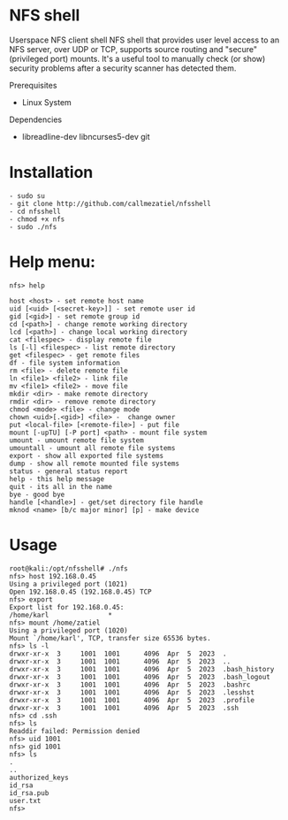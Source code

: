 # NFS shell 

Userspace NFS client shell
NFS shell that provides user level access to an NFS server, over UDP or TCP, supports source routing and "secure" (privileged port) mounts. It's a useful tool to manually check (or show) security problems after a security scanner has detected them.

Prerequisites
* Linux System

Dependencies

* libreadline-dev libncurses5-dev git

# Installation
```
- sudo su
- git clone http://github.com/callmezatiel/nfsshell
- cd nfsshell
- chmod +x nfs
- sudo ./nfs

```


# Help menu: 

```
nfs> help 

host <host> - set remote host name 
uid [<uid> [<secret-key>]] - set remote user id 
gid [<gid>] - set remote group id 
cd [<path>] - change remote working directory 
lcd [<path>] - change local working directory 
cat <filespec> - display remote file 
ls [-l] <filespec> - list remote directory 
get <filespec> - get remote files 
df - file system information 
rm <file> - delete remote file 
ln <file1> <file2> - link file 
mv <file1> <file2> - move file 
mkdir <dir> - make remote directory 
rmdir <dir> - remove remote directory 
chmod <mode> <file> - change mode 
chown <uid>[.<gid>] <file> -  change owner 
put <local-file> [<remote-file>] - put file 
mount [-upTU] [-P port] <path> - mount file system 
umount - umount remote file system 
umountall - umount all remote file systems 
export - show all exported file systems 
dump - show all remote mounted file systems 
status - general status report 
help - this help message 
quit - its all in the name 
bye - good bye 
handle [<handle>] - get/set directory file handle 
mknod <name> [b/c major minor] [p] - make device 
```


# Usage

```
root@kali:/opt/nfsshell# ./nfs
nfs> host 192.168.0.45 
Using a privileged port (1021) 
Open 192.168.0.45 (192.168.0.45) TCP 
nfs> export 
Export list for 192.168.0.45: 
/home/karl               *  
nfs> mount /home/zatiel 
Using a privileged port (1020) 
Mount `/home/karl', TCP, transfer size 65536 bytes. 
nfs> ls -l 
drwxr-xr-x  3     1001  1001      4096  Apr  5  2023  . 
drwxr-xr-x  3     1001  1001      4096  Apr  5  2023  .. 
drwxr-xr-x  3     1001  1001      4096  Apr  5  2023  .bash_history 
drwxr-xr-x  3     1001  1001      4096  Apr  5  2023  .bash_logout 
drwxr-xr-x  3     1001  1001      4096  Apr  5  2023  .bashrc 
drwxr-xr-x  3     1001  1001      4096  Apr  5  2023  .lesshst 
drwxr-xr-x  3     1001  1001      4096  Apr  5  2023  .profile 
drwxr-xr-x  3     1001  1001      4096  Apr  5  2023  .ssh 
nfs> cd .ssh 
nfs> ls 
Readdir failed: Permission denied 
nfs> uid 1001 
nfs> gid 1001 
nfs> ls 
. 
.. 
authorized_keys 
id_rsa 
id_rsa.pub 
user.txt 
nfs>  

